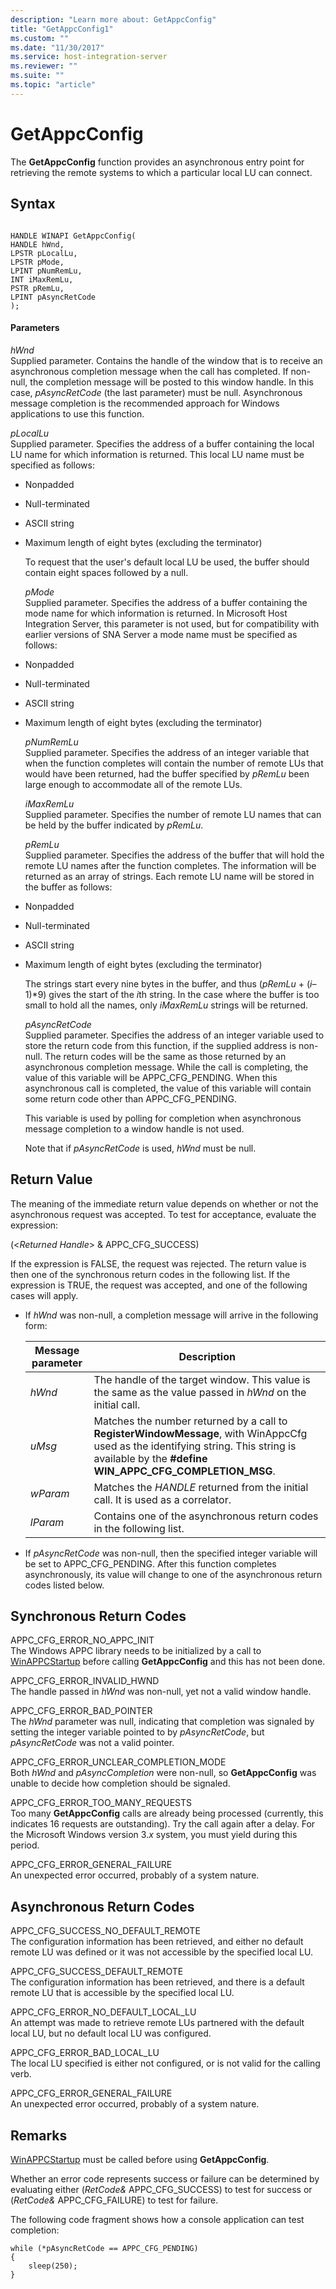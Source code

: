 ```yaml
---
description: "Learn more about: GetAppcConfig"
title: "GetAppcConfig1"
ms.custom: ""
ms.date: "11/30/2017"
ms.service: host-integration-server
ms.reviewer: ""
ms.suite: ""
ms.topic: "article"
---
```

# GetAppcConfig
The **GetAppcConfig** function provides an asynchronous entry point for retrieving the remote systems to which a particular local LU can connect.  
  
## Syntax  
  
```  
  
HANDLE WINAPI GetAppcConfig(   
HANDLE hWnd,  
LPSTR pLocalLu,  
LPSTR pMode,  
LPINT pNumRemLu,  
INT iMaxRemLu,  
PSTR pRemLu,  
LPINT pAsyncRetCode  
);  
```  
  
#### Parameters  
 *hWnd*  
 Supplied parameter. Contains the handle of the window that is to receive an asynchronous completion message when the call has completed. If non-null, the completion message will be posted to this window handle. In this case, *pAsyncRetCode* (the last parameter) must be null. Asynchronous message completion is the recommended approach for Windows applications to use this function.  
  
 *pLocalLu*  
 Supplied parameter. Specifies the address of a buffer containing the local LU name for which information is returned. This local LU name must be specified as follows:  
  
- Nonpadded  
  
- Null-terminated  
  
- ASCII string  
  
- Maximum length of eight bytes (excluding the terminator)  
  
  To request that the user's default local LU be used, the buffer should contain eight spaces followed by a null.  
  
  *pMode*  
  Supplied parameter. Specifies the address of a buffer containing the mode name for which information is returned. In Microsoft Host Integration Server, this parameter is not used, but for compatibility with earlier versions of SNA Server a mode name must be specified as follows:  
  
- Nonpadded  
  
- Null-terminated  
  
- ASCII string  
  
- Maximum length of eight bytes (excluding the terminator)  
  
  *pNumRemLu*  
  Supplied parameter. Specifies the address of an integer variable that when the function completes will contain the number of remote LUs that would have been returned, had the buffer specified by *pRemLu* been large enough to accommodate all of the remote LUs.  
  
  *iMaxRemLu*  
  Supplied parameter. Specifies the number of remote LU names that can be held by the buffer indicated by *pRemLu*.  
  
  *pRemLu*  
  Supplied parameter. Specifies the address of the buffer that will hold the remote LU names after the function completes. The information will be returned as an array of strings. Each remote LU name will be stored in the buffer as follows:  
  
- Nonpadded  
  
- Null-terminated  
  
- ASCII string  
  
- Maximum length of eight bytes (excluding the terminator)  
  
  The strings start every nine bytes in the buffer, and thus (*pRemLu* + (*i*–1)\*9) gives the start of the *i*th string. In the case where the buffer is too small to hold all the names, only *iMaxRemLu* strings will be returned.  
  
  *pAsyncRetCode*  
  Supplied parameter. Specifies the address of an integer variable used to store the return code from this function, if the supplied address is non-null. The return codes will be the same as those returned by an asynchronous completion message. While the call is completing, the value of this variable will be APPC_CFG_PENDING. When this asynchronous call is completed, the value of this variable will contain some return code other than APPC_CFG_PENDING.  
  
  This variable is used by polling for completion when asynchronous message completion to a window handle is not used.  
  
  Note that if *pAsyncRetCode* is used, *hWnd* must be null.  
  
## Return Value  
 The meaning of the immediate return value depends on whether or not the asynchronous request was accepted. To test for acceptance, evaluate the expression:  
  
 (\<*Returned Handle*> & APPC_CFG_SUCCESS)  
  
 If the expression is FALSE, the request was rejected. The return value is then one of the synchronous return codes in the following list. If the expression is TRUE, the request was accepted, and one of the following cases will apply.  
  
-   If *hWnd* was non-null, a completion message will arrive in the following form:  
  
    |Message parameter|Description|  
    |-----------------------|-----------------|  
    |*hWnd*|The handle of the target window. This value is the same as the value passed in *hWnd* on the initial call.|  
    |*uMsg*|Matches the number returned by a call to **RegisterWindowMessage**, with WinAppcCfg used as the identifying string. This string is available by the **#define WIN_APPC_CFG_COMPLETION_MSG**.|  
    |*wParam*|Matches the *HANDLE* returned from the initial call. It is used as a correlator.|  
    |*lParam*|Contains one of the asynchronous return codes in the following list.|  
  
-   If *pAsyncRetCode* was non-null, then the specified integer variable will be set to APPC_CFG_PENDING. After this function completes asynchronously, its value will change to one of the asynchronous return codes listed below.  
  
## Synchronous Return Codes  
 APPC_CFG_ERROR_NO_APPC_INIT  
 The Windows APPC library needs to be initialized by a call to [WinAPPCStartup](../core/winappcstartup1.md) before calling **GetAppcConfig** and this has not been done.  
  
 APPC_CFG_ERROR_INVALID_HWND  
 The handle passed in *hWnd* was non-null, yet not a valid window handle.  
  
 APPC_CFG_ERROR_BAD_POINTER  
 The *hWnd* parameter was null, indicating that completion was signaled by setting the integer variable pointed to by *pAsyncRetCode*, but *pAsyncRetCode* was not a valid pointer.  
  
 APPC_CFG_ERROR_UNCLEAR_COMPLETION_MODE  
 Both *hWnd* and *pAsyncCompletion* were non-null, so **GetAppcConfig** was unable to decide how completion should be signaled.  
  
 APPC_CFG_ERROR_TOO_MANY_REQUESTS  
 Too many **GetAppcConfig** calls are already being processed (currently, this indicates 16 requests are outstanding). Try the call again after a delay. For the Microsoft Windows version 3.*x* system, you must yield during this period.  
  
 APPC_CFG_ERROR_GENERAL_FAILURE  
 An unexpected error occurred, probably of a system nature.  
  
## Asynchronous Return Codes  
 APPC_CFG_SUCCESS_NO_DEFAULT_REMOTE  
 The configuration information has been retrieved, and either no default remote LU was defined or it was not accessible by the specified local LU.  
  
 APPC_CFG_SUCCESS_DEFAULT_REMOTE  
 The configuration information has been retrieved, and there is a default remote LU that is accessible by the specified local LU.  
  
 APPC_CFG_ERROR_NO_DEFAULT_LOCAL_LU  
 An attempt was made to retrieve remote LUs partnered with the default local LU, but no default local LU was configured.  
  
 APPC_CFG_ERROR_BAD_LOCAL_LU  
 The local LU specified is either not configured, or is not valid for the calling verb.  
  
 APPC_CFG_ERROR_GENERAL_FAILURE  
 An unexpected error occurred, probably of a system nature.  
  
## Remarks  
 [WinAPPCStartup](../core/winappcstartup1.md) must be called before using **GetAppcConfig**.  
  
 Whether an error code represents success or failure can be determined by evaluating either (*RetCode&* APPC_CFG_SUCCESS) to test for success or (*RetCode&* APPC_CFG_FAILURE) to test for failure.  
  
 The following code fragment shows how a console application can test completion:  
  
```  
while (*pAsyncRetCode == APPC_CFG_PENDING)  
{  
    sleep(250);  
}  
```

